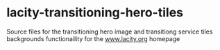 # lacity-transitioning-hero-tiles
Source files for the transitioning hero image and transitiong service tiles backgrounds functionaility for the www.lacity.org homepage
